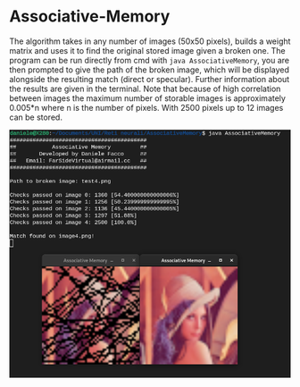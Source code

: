 # Associative-Memory

The algorithm takes in any number of images (50x50 pixels), builds a weight matrix and uses it to find the original stored image given a broken one.
The program can be run directly from cmd with `java AssociativeMemory`, you are then prompted to give the path of the broken image, which will be displayed alongside the resulting match (direct or specular).
Further information about the results are given in the terminal.
Note that because of high correlation between images the maximum number of storable images is approximately 0.005\*n where n is the number of pixels.
With 2500 pixels up to 12 images can be stored.

![demo image](https://github.com/Sesam31/Associative-Memory/blob/main/demo.png)
